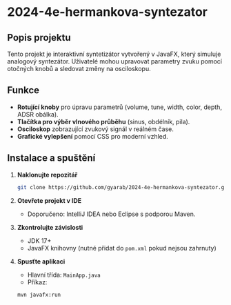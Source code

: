 # 2024-4e-hermankova-syntezator


## Popis projektu
Tento projekt je interaktivní syntetizátor vytvořený v JavaFX, který simuluje analogový syntezátor. 
Uživatelé mohou upravovat parametry zvuku pomocí otočných knobů a sledovat změny na osciloskopu.

## Funkce
- **Rotující knoby** pro úpravu parametrů (volume, tune, width, color, depth, ADSR obálka).
- **Tlačítka pro výběr vlnového průběhu** (sinus, obdélník, pila).
- **Osciloskop** zobrazující zvukový signál v reálném čase.
- **Grafické vylepšení** pomocí CSS pro moderní vzhled.

## Instalace a spuštění

1. **Naklonujte repozitář**
    ```bash
    git clone https://github.com/gyarab/2024-4e-hermankova-syntezator.git
    ```

2. **Otevřete projekt v IDE**
    - Doporučeno: IntelliJ IDEA nebo Eclipse s podporou Maven.

3. **Zkontrolujte závislosti**
    - JDK 17+
    - JavaFX knihovny (nutné přidat do `pom.xml` pokud nejsou zahrnuty)

4. **Spusťte aplikaci**
    - Hlavní třída: `MainApp.java`
    - Příkaz:
    ```bash
    mvn javafx:run
    ```

